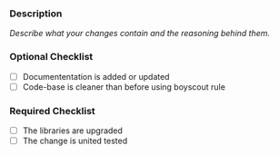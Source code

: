 ### Description

_Describe what your changes contain and the reasoning behind them._

### Optional Checklist

- [ ] Documententation is added or updated
- [ ] Code-base is cleaner than before using boyscout rule

### Required Checklist

- [ ] The libraries are upgraded
- [ ] The change is united tested
